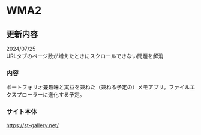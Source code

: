 # WMA2


## 更新内容  
2024/07/25  
URLタブのページ数が増えたときにスクロールできない問題を解消

### 内容
ポートフォリオ兼趣味と実益を兼ねた（兼ねる予定の）メモアプリ。ファイルエクスプローラーに進化する予定。
### サイト本体
https://st-gallery.net/
